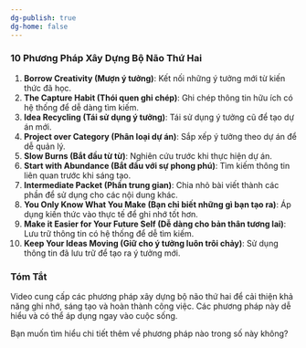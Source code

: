 ```yaml
---
dg-publish: true
dg-home: false
---
```

### 10 Phương Pháp Xây Dựng Bộ Não Thứ Hai

1. **Borrow Creativity (Mượn ý tưởng)**: Kết nối những ý tưởng mới từ kiến thức đã học.
2. **The Capture Habit (Thói quen ghi chép)**: Ghi chép thông tin hữu ích có hệ thống để dễ dàng tìm kiếm.
3. **Idea Recycling (Tái sử dụng ý tưởng)**: Tái sử dụng ý tưởng cũ để tạo dự án mới.
4. **Project over Category (Phân loại dự án)**: Sắp xếp ý tưởng theo dự án để dễ quản lý.
5. **Slow Burns (Bắt đầu từ từ)**: Nghiên cứu trước khi thực hiện dự án.
6. **Start with Abundance (Bắt đầu với sự phong phú)**: Tìm kiếm thông tin liên quan trước khi sáng tạo.
7. **Intermediate Packet (Phần trung gian)**: Chia nhỏ bài viết thành các phần để sử dụng cho các nội dung khác.
8. **You Only Know What You Make (Bạn chỉ biết những gì bạn tạo ra)**: Áp dụng kiến thức vào thực tế để ghi nhớ tốt hơn.
9. **Make it Easier for Your Future Self (Dễ dàng cho bản thân tương lai)**: Lưu trữ thông tin có hệ thống để dễ tìm kiếm.
10. **Keep Your Ideas Moving (Giữ cho ý tưởng luôn trôi chảy)**: Sử dụng thông tin đã lưu trữ để tạo ra ý tưởng mới.

### Tóm Tắt
Video cung cấp các phương pháp xây dựng bộ não thứ hai để cải thiện khả năng ghi nhớ, sáng tạo và hoàn thành công việc. Các phương pháp này dễ hiểu và có thể áp dụng ngay vào cuộc sống.

Bạn muốn tìm hiểu chi tiết thêm về phương pháp nào trong số này không?